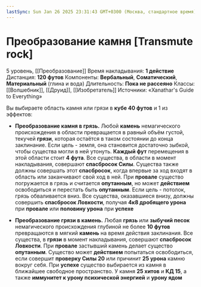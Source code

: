 ```yaml
---
lastSync: Sun Jan 26 2025 23:31:43 GMT+0300 (Москва, стандартное время)
---
```

# Преобразование камня [Transmute rock]
5 уровень, [[Преобразование]]
Время накладывания: **1 действие**
Дистанция: **120 футов**
Компоненты: **Вербальный**, **Соматический**, **Материальный** (глина и вода)
Длительность: **Пока не рассеяно**
Классы: [[Волшебник]], [[Друид]], [[Изобретатель]]
Источники: «Xanathar's Guide to Everything»

Вы выбираете область камня или грязи в **кубе 40 футов** и 1 из эффектов:

- **Преобразование камня в грязь.** Любой **камень** немагического происхождения в области превращается в равный объём густой, текучей **грязи**, которая остаётся в таком состоянии до конца заклинание. Если цель - земля, она становится достаточно зыбкой, чтобы существа могли в ней утонуть. **Каждый фут** перемещения в этой области стоит **4 фута**. Все существа, в области в момент накладывания, совершают **спасбросок Силы**. Существа также должны совершать этот **спасбросок**, когда впервые за ход входят в область или заканчивают свой ход в ней. При **провале** существо погружается в грязь и считается **опутанным**, но может **действием** освободиться и перестать быть **опутанным**. Если цель - потолок, грязь обваливается вниз. Все существа, оказавшиеся внизу, должны совершить **спасбросок Ловкости**, получая **4к8 дробящего урона** при **провале** или **половину урона** при **успехе**

- **Преобразование грязи в камень.** Любая **грязь** или **зыбучий песок** немагического происхождения глубиной не более **10 футов** превращаются в мягкий **камень** на время действия заклинания. Все существа, в **грязи** в момент накладывания, совершают **спасбросок Ловкости**. При **провале** застывший камень делает существо **опутанным**. Существо может **действием** попытаться освободиться, если совершит **проверку Силы 20** или причинит **25 урона** камню вокруг себя. При **успехе** существо выбирается из камня в ближайшее свободное пространство. У камня **25 хитов** и **КД 15**, а также **иммунитет к урону психической энергией** и **урону ядом**